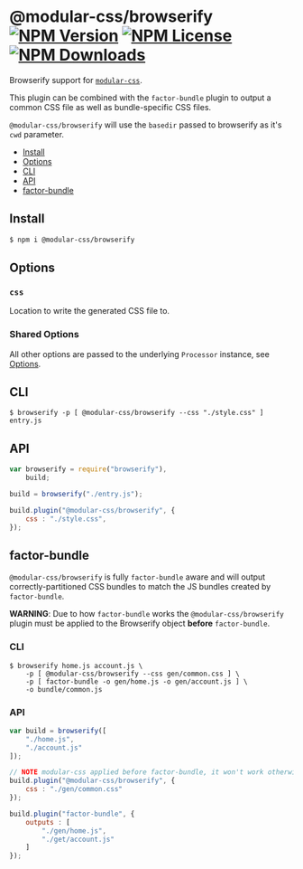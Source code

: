 @modular-css/browserify  [![NPM Version](https://img.shields.io/npm/v/@modular-css/browserify.svg)](https://www.npmjs.com/package/@modular-css/browserify) [![NPM License](https://img.shields.io/npm/l/@modular-css/browserify.svg)](https://www.npmjs.com/package/@modular-css/browserify) [![NPM Downloads](https://img.shields.io/npm/dm/@modular-css/browserify.svg)](https://www.npmjs.com/package/@modular-css/browserify)
===========

Browserify support for [`modular-css`](https://github.com/tivac/modular-css).

This plugin can be combined with the `factor-bundle` plugin to output a common CSS file as well as bundle-specific CSS files.

`@modular-css/browserify` will use the `basedir` passed to browserify as it's `cwd` parameter.

- [Install](#install)
- [Options](#options)
- [CLI](#cli)
- [API](#api)
- [factor-bundle](#factor-bundle)

## Install

```bash
$ npm i @modular-css/browserify
```

## Options

### `css`

Location to write the generated CSS file to.

### Shared Options

All other options are passed to the underlying `Processor` instance, see [Options](../processor/README.md#options).

## CLI

```
$ browserify -p [ @modular-css/browserify --css "./style.css" ] entry.js
```

## API

```js
var browserify = require("browserify"),
    build;

build = browserify("./entry.js");

build.plugin("@modular-css/browserify", {
    css : "./style.css",
});
```

## factor-bundle

`@modular-css/browserify` is fully `factor-bundle` aware and will output correctly-partitioned CSS bundles to match the JS bundles created by `factor-bundle`.

**WARNING**: Due to how `factor-bundle` works the `@modular-css/browserify` plugin must be applied to the Browserify object **before** `factor-bundle`.

### CLI

```
$ browserify home.js account.js \
    -p [ @modular-css/browserify --css gen/common.css ] \
    -p [ factor-bundle -o gen/home.js -o gen/account.js ] \
    -o bundle/common.js
```

### API

```js
var build = browserify([
    "./home.js",
    "./account.js"
]);

// NOTE modular-css applied before factor-bundle, it won't work otherwise!
build.plugin("@modular-css/browserify", {
    css : "./gen/common.css"
});

build.plugin("factor-bundle", {
    outputs : [
        "./gen/home.js",
        "./get/account.js"
    ]
});
```
